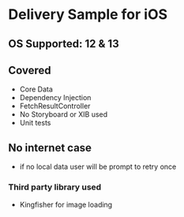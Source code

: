 # Delivery Sample for iOS

## OS Supported: 12 & 13

## Covered
- Core Data
- Dependency Injection
- FetchResultController 
- No Storyboard or XIB used
- Unit tests

## No internet case
- if no local data user will be prompt to retry once

### Third party library used
- Kingfisher for image loading
